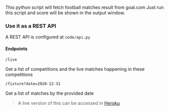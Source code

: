 This python script will fetch football matches result from goal.com
Just run this script and score will be shown in the output window.


### Use it as a REST API
A REST API is configured at `code/api.py`

#### Endpoints
`/live`

Get a list of competitions and the live matches happening in these competitions

`/fixture?date=2020-12-31`

Get a list of matches by the provided date

> A live version of this can be accessed in [Heroku](https://goal-com-api.herokuapp.com)

